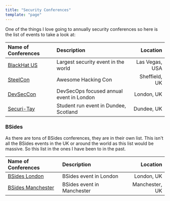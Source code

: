 ```yaml
---
title: "Security Conferences"
template: "page"
---
```


One of the things I love going to annually security conferences so here is the list of events to take a look at:

| Name of Conferences                      | Description                              |       Location |
| :--------------------------------------- | :--------------------------------------- | -------------: |
| [BlackHat US](https://www.blackhat.com/) | Largest security event in the world      | Las Vegas, USA |
| [SteelCon](https://www.steelcon.info/)   | Awesome Hacking Con                      |  Sheffield, UK |
| [DevSecCon](https://www.devseccon.com/)  | DevSecOps focused annual event in London |     London, UK |
| [Securi-Tay](https://securi-tay.co.uk/)  | Student run event in Dundee, Scotland    |     Dundee, UK |

### BSides

As there are tons of BSides conferences, they are in their own list.
This isn't all the BSides events in the UK or around the world as this list would be massive.
So this list in the ones I have been to in the past.

| Name of Conferences                                 | Description                |       Location |
| :-------------------------------------------------- | :------------------------- | -------------: |
| [BSides London](https://www.securitybsides.org.uk/) | BSides event in London     |     London, UK |
| [BSides Manchester](https://www.bsidesmcr.org.uk/)  | BSides event in Manchester | Manchester, UK |
